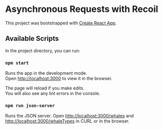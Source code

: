 # Asynchronous Requests with Recoil

This project was bootstrapped with [Create React App](https://github.com/facebook/create-react-app).

## Available Scripts

In the project directory, you can run:

### `npm start`

Runs the app in the development mode.\
Open [http://localhost:3000](http://localhost:3000) to view it in the browser.

The page will reload if you make edits.\
You will also see any lint errors in the console.

### `npm run json-server`

Runs the JSON server. Open [http://localhost:3000/whales](/whales) and [http://localhost:3000/whaleTypes](/whaleTypes) in CURL or in the browser.
